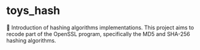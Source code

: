 # toys_hash
:key: Introduction of hashing algorithms implementations. This project aims to recode part of the OpenSSL program, specifically the MD5 and SHA-256 hashing algorithms.
